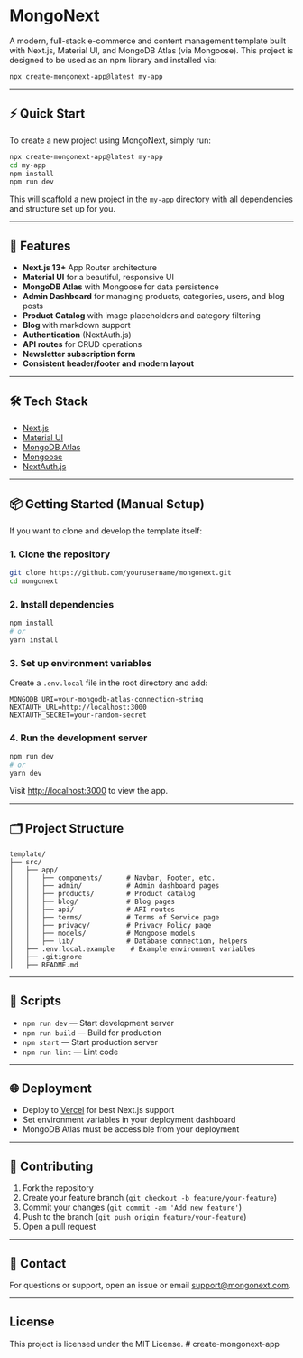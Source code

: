 # MongoNext

A modern, full-stack e-commerce and content management template built with Next.js, Material UI, and MongoDB Atlas (via Mongoose). This project is designed to be used as an npm library and installed via:

```
npx create-mongonext-app@latest my-app
```

---

## ⚡ Quick Start

To create a new project using MongoNext, simply run:

```bash
npx create-mongonext-app@latest my-app
cd my-app
npm install
npm run dev
```

This will scaffold a new project in the `my-app` directory with all dependencies and structure set up for you.

---

## 🚀 Features

- **Next.js 13+** App Router architecture
- **Material UI** for a beautiful, responsive UI
- **MongoDB Atlas** with Mongoose for data persistence
- **Admin Dashboard** for managing products, categories, users, and blog posts
- **Product Catalog** with image placeholders and category filtering
- **Blog** with markdown support
- **Authentication** (NextAuth.js)
- **API routes** for CRUD operations
- **Newsletter subscription form**
- **Consistent header/footer and modern layout**

---

## 🛠️ Tech Stack

- [Next.js](https://nextjs.org/)
- [Material UI](https://mui.com/)
- [MongoDB Atlas](https://www.mongodb.com/atlas)
- [Mongoose](https://mongoosejs.com/)
- [NextAuth.js](https://next-auth.js.org/)

---

## 📦 Getting Started (Manual Setup)

If you want to clone and develop the template itself:

### 1. Clone the repository

```bash
git clone https://github.com/yourusername/mongonext.git
cd mongonext
```

### 2. Install dependencies

```bash
npm install
# or
yarn install
```

### 3. Set up environment variables

Create a `.env.local` file in the root directory and add:

```
MONGODB_URI=your-mongodb-atlas-connection-string
NEXTAUTH_URL=http://localhost:3000
NEXTAUTH_SECRET=your-random-secret
```

### 4. Run the development server

```bash
npm run dev
# or
yarn dev
```

Visit [http://localhost:3000](http://localhost:3000) to view the app.

---

## 🗂️ Project Structure

```
template/
├── src/
│   ├── app/
│   │   ├── components/      # Navbar, Footer, etc.
│   │   ├── admin/           # Admin dashboard pages
│   │   ├── products/        # Product catalog
│   │   ├── blog/            # Blog pages
│   │   ├── api/             # API routes
│   │   ├── terms/           # Terms of Service page
│   │   ├── privacy/         # Privacy Policy page
│   │   ├── models/          # Mongoose models
│   │   ├── lib/             # Database connection, helpers
│   ├── .env.local.example    # Example environment variables
│   ├── .gitignore
│   ├── README.md
```

---

## 📝 Scripts

- `npm run dev` — Start development server
- `npm run build` — Build for production
- `npm start` — Start production server
- `npm run lint` — Lint code

---

## 🌐 Deployment

- Deploy to [Vercel](https://vercel.com/) for best Next.js support
- Set environment variables in your deployment dashboard
- MongoDB Atlas must be accessible from your deployment

---

## 🤝 Contributing

1. Fork the repository
2. Create your feature branch (`git checkout -b feature/your-feature`)
3. Commit your changes (`git commit -am 'Add new feature'`)
4. Push to the branch (`git push origin feature/your-feature`)
5. Open a pull request

---

## 📧 Contact

For questions or support, open an issue or email [support@mongonext.com](mailto:support@mongonext.com).

---

## License

This project is licensed under the MIT License. # create-mongonext-app
